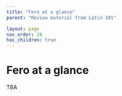 ```yaml
---
title: "Fero at a glance"
parent: "Review material from Latin 101"

layout: page
nav_order: 28
has_children: true
---
```



# Fero at a glance

TBA